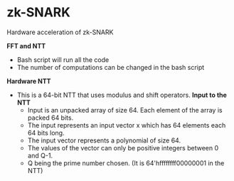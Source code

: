 # zk-SNARK
Hardware acceleration of zk-SNARK

**FFT and NTT**
- Bash script will run all the code
- The number of computations can be changed in the bash script

**Hardware NTT**
- This is a 64-bit NTT that uses modulus and shift operators.
**Input to the NTT**
  - Input is an unpacked array of size 64. Each element of the array is packed 64 bits.
  - The input represents an input vector x which has 64 elements each 64 bits long.
  - The input vector represents a polynomial of size 64.
  - The values of the vector can only be positive integers between 0 and Q-1.
  - Q being the prime number chosen. (It is 64'hffffffff00000001 in the NTT)

